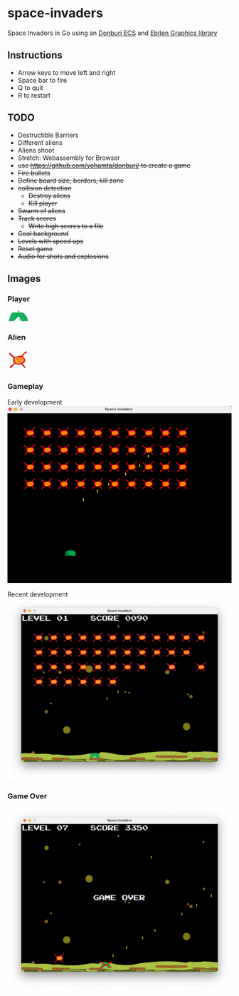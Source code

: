 # space-invaders
Space Invaders in Go using an [Donburi ECS](https://github.com/yohamta/donburi/) and [Ebiten Graphics library](https://github.com/hajimehoshi/ebiten)

## Instructions
* Arrow keys to move left and right
* Space bar to fire
* Q to quit
* R to restart

## TODO
* Destructible Barriers
* Different aliens
* Aliens shoot
* Stretch: Webassembly for Browser
* ~~use https://github.com/yohamta/donburi/ to create a game~~
* ~~Fire bullets~~
* ~~Define board size, borders, kill zone~~
* ~~collision detection~~
  * ~~Destroy aliens~~
  * ~~Kill player~~
* ~~Swarm of aliens~~
* ~~Track scores~~
  * ~~Write high scores to a file~~
* ~~Cool background~~
* ~~Levels with speed ups~~
* ~~Reset game~~
* ~~Audio for shots and explosions~~

## Images
### Player
![Player](assets/images/ship.png)
### Alien
![Alien](assets/images/alien.png)

### Gameplay
Early development 
![Early Gameplay](docs/gameplay1.png)

Recent development
![Gameplay](docs/gameplay2.png)

### Game Over
![Game Over](docs/gameover.png)
